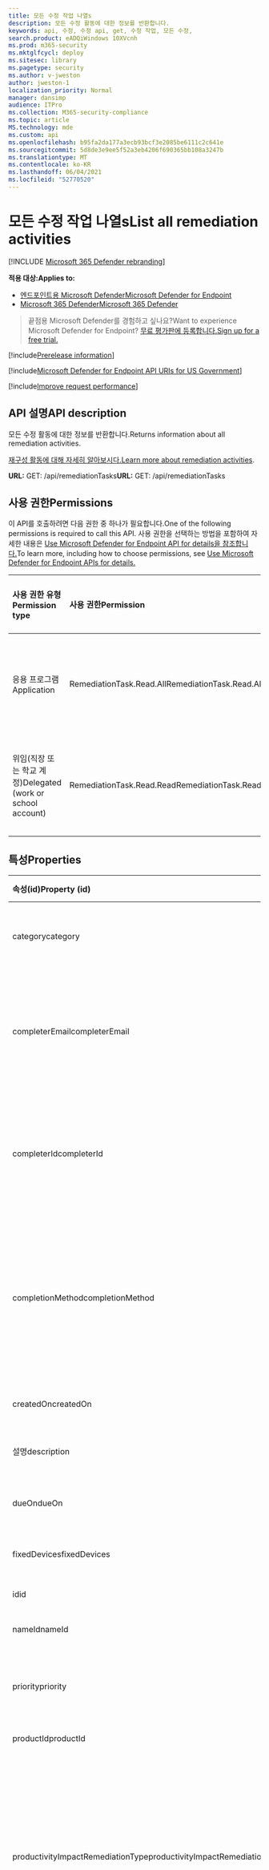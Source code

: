 ```yaml
---
title: 모든 수정 작업 나열s
description: 모든 수정 활동에 대한 정보를 반환합니다.
keywords: api, 수정, 수정 api, get, 수정 작업, 모든 수정,
search.product: eADQiWindows 10XVcnh
ms.prod: m365-security
ms.mktglfcycl: deploy
ms.sitesec: library
ms.pagetype: security
ms.author: v-jweston
author: jweston-1
localization_priority: Normal
manager: dansimp
audience: ITPro
ms.collection: M365-security-compliance
ms.topic: article
MS.technology: mde
ms.custom: api
ms.openlocfilehash: b95fa2da177a3ecb93bcf3e2085be6111c2c641e
ms.sourcegitcommit: 5d8de3e9ee5f52a3eb4206f690365bb108a3247b
ms.translationtype: MT
ms.contentlocale: ko-KR
ms.lasthandoff: 06/04/2021
ms.locfileid: "52770520"
---
```

# <a name="list-all-remediation-activities"></a><span data-ttu-id="024aa-104">모든 수정 작업 나열s</span><span class="sxs-lookup"><span data-stu-id="024aa-104">List all remediation activities</span></span>

[!INCLUDE [Microsoft 365 Defender rebranding](../../includes/microsoft-defender.md)]

<span data-ttu-id="024aa-105">**적용 대상:**</span><span class="sxs-lookup"><span data-stu-id="024aa-105">**Applies to:**</span></span>

- [<span data-ttu-id="024aa-106">엔드포인트용 Microsoft Defender</span><span class="sxs-lookup"><span data-stu-id="024aa-106">Microsoft Defender for Endpoint</span></span>](https://go.microsoft.com/fwlink/p/?linkid=2154037)
- [<span data-ttu-id="024aa-107">Microsoft 365 Defender</span><span class="sxs-lookup"><span data-stu-id="024aa-107">Microsoft 365 Defender</span></span>](https://go.microsoft.com/fwlink/?linkid=2118804)

> <span data-ttu-id="024aa-108">끝점용 Microsoft Defender를 경험하고 싶나요?</span><span class="sxs-lookup"><span data-stu-id="024aa-108">Want to experience Microsoft Defender for Endpoint?</span></span> [<span data-ttu-id="024aa-109">무료 평가판에 등록합니다.</span><span class="sxs-lookup"><span data-stu-id="024aa-109">Sign up for a free trial.</span></span>](https://www.microsoft.com/microsoft-365/windows/microsoft-defender-atp?ocid=docs-wdatp-exposedapis-abovefoldlink)

[!include[Prerelease information](../../includes/prerelease.md)]

[!include[Microsoft Defender for Endpoint API URIs for US Government](../../includes/microsoft-defender-api-usgov.md)]

[!include[Improve request performance](../../includes/improve-request-performance.md)]

## <a name="api-description"></a><span data-ttu-id="024aa-110">API 설명</span><span class="sxs-lookup"><span data-stu-id="024aa-110">API description</span></span>

<span data-ttu-id="024aa-111">모든 수정 활동에 대한 정보를 반환합니다.</span><span class="sxs-lookup"><span data-stu-id="024aa-111">Returns information about all remediation activities.</span></span>

<span data-ttu-id="024aa-112">[재구성 활동에 대해 자세히 알아보시다.](tvm-remediation.md)</span><span class="sxs-lookup"><span data-stu-id="024aa-112">[Learn more about remediation activities](tvm-remediation.md).</span></span>

<span data-ttu-id="024aa-113">**URL:** GET: /api/remediationTasks</span><span class="sxs-lookup"><span data-stu-id="024aa-113">**URL:** GET: /api/remediationTasks</span></span>

## <a name="permissions"></a><span data-ttu-id="024aa-114">사용 권한</span><span class="sxs-lookup"><span data-stu-id="024aa-114">Permissions</span></span>

<span data-ttu-id="024aa-115">이 API를 호출하려면 다음 권한 중 하나가 필요합니다.</span><span class="sxs-lookup"><span data-stu-id="024aa-115">One of the following permissions is required to call this API.</span></span> <span data-ttu-id="024aa-116">사용 권한을 선택하는 방법을 포함하여 자세한 내용은 [Use Microsoft Defender for Endpoint API for details을 참조합니다.](apis-intro.md)</span><span class="sxs-lookup"><span data-stu-id="024aa-116">To learn more, including how to choose permissions, see [Use Microsoft Defender for Endpoint APIs for details.](apis-intro.md)</span></span>

<span data-ttu-id="024aa-117">사용 권한 유형</span><span class="sxs-lookup"><span data-stu-id="024aa-117">Permission type</span></span> | <span data-ttu-id="024aa-118">사용 권한</span><span class="sxs-lookup"><span data-stu-id="024aa-118">Permission</span></span> | <span data-ttu-id="024aa-119">사용 권한 표시 이름</span><span class="sxs-lookup"><span data-stu-id="024aa-119">Permission display name</span></span>
:---|:---|:---
<span data-ttu-id="024aa-120">응용 프로그램</span><span class="sxs-lookup"><span data-stu-id="024aa-120">Application</span></span> | <span data-ttu-id="024aa-121">RemediationTask.Read.All</span><span class="sxs-lookup"><span data-stu-id="024aa-121">RemediationTask.Read.All</span></span> | <span data-ttu-id="024aa-122">\'위협 및 취약성 관리 취약성 정보 읽기\'</span><span class="sxs-lookup"><span data-stu-id="024aa-122">\'Read Threat and Vulnerability Management vulnerability information\'</span></span>
<span data-ttu-id="024aa-123">위임(직장 또는 학교 계정)</span><span class="sxs-lookup"><span data-stu-id="024aa-123">Delegated (work or school account)</span></span> | <span data-ttu-id="024aa-124">RemediationTask.Read.Read</span><span class="sxs-lookup"><span data-stu-id="024aa-124">RemediationTask.Read.Read</span></span> | <span data-ttu-id="024aa-125">\'위협 및 취약성 관리 취약성 정보 읽기\'</span><span class="sxs-lookup"><span data-stu-id="024aa-125">\'Read Threat and Vulnerability Management vulnerability information\'</span></span>

## <a name="properties"></a><span data-ttu-id="024aa-126">특성</span><span class="sxs-lookup"><span data-stu-id="024aa-126">Properties</span></span>

<span data-ttu-id="024aa-127">속성(id)</span><span class="sxs-lookup"><span data-stu-id="024aa-127">Property (id)</span></span> | <span data-ttu-id="024aa-128">데이터 형식</span><span class="sxs-lookup"><span data-stu-id="024aa-128">Data type</span></span> | <span data-ttu-id="024aa-129">설명</span><span class="sxs-lookup"><span data-stu-id="024aa-129">Description</span></span> | <span data-ttu-id="024aa-130">반환된 값의 예</span><span class="sxs-lookup"><span data-stu-id="024aa-130">Example of a returned value</span></span>
:---|:---|:---|:---
<span data-ttu-id="024aa-131">category</span><span class="sxs-lookup"><span data-stu-id="024aa-131">category</span></span> | <span data-ttu-id="024aa-132">String</span><span class="sxs-lookup"><span data-stu-id="024aa-132">String</span></span> | <span data-ttu-id="024aa-133">재구성 활동 범주(소프트웨어/보안 구성)</span><span class="sxs-lookup"><span data-stu-id="024aa-133">Category of the remediation activity (Software/Security configuration)</span></span> | <span data-ttu-id="024aa-134">소프트웨어</span><span class="sxs-lookup"><span data-stu-id="024aa-134">Software</span></span>
<span data-ttu-id="024aa-135">completerEmail</span><span class="sxs-lookup"><span data-stu-id="024aa-135">completerEmail</span></span> | <span data-ttu-id="024aa-136">String</span><span class="sxs-lookup"><span data-stu-id="024aa-136">String</span></span> | <span data-ttu-id="024aa-137">누군가가 수정 작업을 수동으로 완료한 경우 이 열에 전자 메일이 포함되어 있습니다.</span><span class="sxs-lookup"><span data-stu-id="024aa-137">If the remediation activity was manually completed by someone, this column contains their email</span></span> | <span data-ttu-id="024aa-138">null</span><span class="sxs-lookup"><span data-stu-id="024aa-138">null</span></span>
<span data-ttu-id="024aa-139">completerId</span><span class="sxs-lookup"><span data-stu-id="024aa-139">completerId</span></span> | <span data-ttu-id="024aa-140">String</span><span class="sxs-lookup"><span data-stu-id="024aa-140">String</span></span> | <span data-ttu-id="024aa-141">누군가가 수정 작업을 수동으로 완료한 경우 이 열에는 해당 개체 ID가 포함되어 있습니다.</span><span class="sxs-lookup"><span data-stu-id="024aa-141">If the remediation activity was manually completed by someone, this column contains their object id</span></span> | <span data-ttu-id="024aa-142">null</span><span class="sxs-lookup"><span data-stu-id="024aa-142">null</span></span>
<span data-ttu-id="024aa-143">completionMethod</span><span class="sxs-lookup"><span data-stu-id="024aa-143">completionMethod</span></span> | <span data-ttu-id="024aa-144">String</span><span class="sxs-lookup"><span data-stu-id="024aa-144">String</span></span> | <span data-ttu-id="024aa-145">재구성 활동은 "자동으로"(모든 장치가 패치된 경우) 또는 "완료된 것으로 표시"를 선택한 사람이 "수동으로" 완료할 수 있습니다.</span><span class="sxs-lookup"><span data-stu-id="024aa-145">A remediation activity can be completed “automatically” (if all the devices are patched) or “manually” by a person who selects “mark as completed”</span></span> | <span data-ttu-id="024aa-146">자동</span><span class="sxs-lookup"><span data-stu-id="024aa-146">Automatic</span></span>
<span data-ttu-id="024aa-147">createdOn</span><span class="sxs-lookup"><span data-stu-id="024aa-147">createdOn</span></span> | <span data-ttu-id="024aa-148">DateTime</span><span class="sxs-lookup"><span data-stu-id="024aa-148">DateTime</span></span> | <span data-ttu-id="024aa-149">이 수정 활동이 만들어진 시간</span><span class="sxs-lookup"><span data-stu-id="024aa-149">Time this remediation activity was created</span></span> | <span data-ttu-id="024aa-150">2021-01-12T18:54:11.5499478Z</span><span class="sxs-lookup"><span data-stu-id="024aa-150">2021-01-12T18:54:11.5499478Z</span></span>
<span data-ttu-id="024aa-151">설명</span><span class="sxs-lookup"><span data-stu-id="024aa-151">description</span></span> | <span data-ttu-id="024aa-152">String</span><span class="sxs-lookup"><span data-stu-id="024aa-152">String</span></span> | <span data-ttu-id="024aa-153">이 수정 활동에 대한 설명</span><span class="sxs-lookup"><span data-stu-id="024aa-153">Description of this remediation activity</span></span> | <span data-ttu-id="024aa-154">장치에 영향을 주는 알려진 취약점을 완화하기 위해 Microsoft Silverlight를 이후 버전으로 업데이트합니다.</span><span class="sxs-lookup"><span data-stu-id="024aa-154">Update Microsoft Silverlight  to a later version to mitigate known vulnerabilities affecting your devices.</span></span>
<span data-ttu-id="024aa-155">dueOn</span><span class="sxs-lookup"><span data-stu-id="024aa-155">dueOn</span></span> | <span data-ttu-id="024aa-156">DateTime</span><span class="sxs-lookup"><span data-stu-id="024aa-156">DateTime</span></span> | <span data-ttu-id="024aa-157">이 수정 활동에 대한 작성자가 설정한 기한</span><span class="sxs-lookup"><span data-stu-id="024aa-157">Due date the creator set for this remediation activity</span></span> | <span data-ttu-id="024aa-158">2021-01-13T00:00:00Z</span><span class="sxs-lookup"><span data-stu-id="024aa-158">2021-01-13T00:00:00Z</span></span>
<span data-ttu-id="024aa-159">fixedDevices</span><span class="sxs-lookup"><span data-stu-id="024aa-159">fixedDevices</span></span> | <span data-ttu-id="024aa-160">.</span><span class="sxs-lookup"><span data-stu-id="024aa-160">.</span></span> | <span data-ttu-id="024aa-161">고정된 장치 수</span><span class="sxs-lookup"><span data-stu-id="024aa-161">The number of devices that have been fixed</span></span> | <span data-ttu-id="024aa-162">2</span><span class="sxs-lookup"><span data-stu-id="024aa-162">2</span></span>
<span data-ttu-id="024aa-163">id</span><span class="sxs-lookup"><span data-stu-id="024aa-163">id</span></span> | <span data-ttu-id="024aa-164">String</span><span class="sxs-lookup"><span data-stu-id="024aa-164">String</span></span> | <span data-ttu-id="024aa-165">이 수정 활동의 ID</span><span class="sxs-lookup"><span data-stu-id="024aa-165">ID of this remediation activity</span></span> | <span data-ttu-id="024aa-166">097d9735-5479-4899-b1b7-77398899df92</span><span class="sxs-lookup"><span data-stu-id="024aa-166">097d9735-5479-4899-b1b7-77398899df92</span></span>
<span data-ttu-id="024aa-167">nameId</span><span class="sxs-lookup"><span data-stu-id="024aa-167">nameId</span></span> | <span data-ttu-id="024aa-168">String</span><span class="sxs-lookup"><span data-stu-id="024aa-168">String</span></span> | <span data-ttu-id="024aa-169">관련 제품 이름</span><span class="sxs-lookup"><span data-stu-id="024aa-169">Related product name</span></span> | <span data-ttu-id="024aa-170">Microsoft Silverlight</span><span class="sxs-lookup"><span data-stu-id="024aa-170">Microsoft Silverlight</span></span>
<span data-ttu-id="024aa-171">priority</span><span class="sxs-lookup"><span data-stu-id="024aa-171">priority</span></span> | <span data-ttu-id="024aa-172">String</span><span class="sxs-lookup"><span data-stu-id="024aa-172">String</span></span> | <span data-ttu-id="024aa-173">이 수정 활동의 작성자 집합 우선 순위(높음\중간\낮음)</span><span class="sxs-lookup"><span data-stu-id="024aa-173">Priority the creator set for this remediation activity (High\Medium\Low)</span></span> | <span data-ttu-id="024aa-174">높음</span><span class="sxs-lookup"><span data-stu-id="024aa-174">High</span></span>
<span data-ttu-id="024aa-175">productId</span><span class="sxs-lookup"><span data-stu-id="024aa-175">productId</span></span> | <span data-ttu-id="024aa-176">String</span><span class="sxs-lookup"><span data-stu-id="024aa-176">String</span></span> | <span data-ttu-id="024aa-177">관련 제품 ID</span><span class="sxs-lookup"><span data-stu-id="024aa-177">Related product ID</span></span> | <span data-ttu-id="024aa-178">microsoft-_-silverlight</span><span class="sxs-lookup"><span data-stu-id="024aa-178">microsoft-_-silverlight</span></span>
<span data-ttu-id="024aa-179">productivityImpactRemediationType</span><span class="sxs-lookup"><span data-stu-id="024aa-179">productivityImpactRemediationType</span></span> | <span data-ttu-id="024aa-180">String</span><span class="sxs-lookup"><span data-stu-id="024aa-180">String</span></span> | <span data-ttu-id="024aa-181">사용자 영향이 없는 장치에만 몇 가지 구성 변경을 요청할 수 있습니다.</span><span class="sxs-lookup"><span data-stu-id="024aa-181">A few configuration changes could be requested only for devices with no user impact.</span></span> <span data-ttu-id="024aa-182">이 값은 "노출된 모든 장치" 또는 "사용자 영향이 없는 장치만" 선택을 나타냅니다.</span><span class="sxs-lookup"><span data-stu-id="024aa-182">This value indicate the selection between “all exposed devices” or “only devices with no user impact.”</span></span> | <span data-ttu-id="024aa-183">AllExposedAssets</span><span class="sxs-lookup"><span data-stu-id="024aa-183">AllExposedAssets</span></span>
<span data-ttu-id="024aa-184">rbacGroupNames</span><span class="sxs-lookup"><span data-stu-id="024aa-184">rbacGroupNames</span></span> | <span data-ttu-id="024aa-185">String</span><span class="sxs-lookup"><span data-stu-id="024aa-185">String</span></span> | <span data-ttu-id="024aa-186">관련 장치 그룹 이름</span><span class="sxs-lookup"><span data-stu-id="024aa-186">Related device group names</span></span> | <span data-ttu-id="024aa-187">[ "Windows Servers", "Windows 10" ]</span><span class="sxs-lookup"><span data-stu-id="024aa-187">[ "Windows Servers", "Windows 10" ]</span></span>
<span data-ttu-id="024aa-188">recommendedProgram</span><span class="sxs-lookup"><span data-stu-id="024aa-188">recommendedProgram</span></span> | <span data-ttu-id="024aa-189">String</span><span class="sxs-lookup"><span data-stu-id="024aa-189">String</span></span> | <span data-ttu-id="024aa-190">업그레이드할 권장 프로그램</span><span class="sxs-lookup"><span data-stu-id="024aa-190">Recommended program to upgrade to</span></span> | <span data-ttu-id="024aa-191">null</span><span class="sxs-lookup"><span data-stu-id="024aa-191">null</span></span>
<span data-ttu-id="024aa-192">recommendedVendor</span><span class="sxs-lookup"><span data-stu-id="024aa-192">recommendedVendor</span></span> | <span data-ttu-id="024aa-193">String</span><span class="sxs-lookup"><span data-stu-id="024aa-193">String</span></span> | <span data-ttu-id="024aa-194">업그레이드할 권장 공급업체</span><span class="sxs-lookup"><span data-stu-id="024aa-194">Recommended vendor to upgrade to</span></span> | <span data-ttu-id="024aa-195">null</span><span class="sxs-lookup"><span data-stu-id="024aa-195">null</span></span>
<span data-ttu-id="024aa-196">recommendedVersion</span><span class="sxs-lookup"><span data-stu-id="024aa-196">recommendedVersion</span></span> | <span data-ttu-id="024aa-197">String</span><span class="sxs-lookup"><span data-stu-id="024aa-197">String</span></span> | <span data-ttu-id="024aa-198">업데이트/업그레이드에 권장되는 버전</span><span class="sxs-lookup"><span data-stu-id="024aa-198">Recommended version to update/upgrade to</span></span> | <span data-ttu-id="024aa-199">null</span><span class="sxs-lookup"><span data-stu-id="024aa-199">null</span></span>
<span data-ttu-id="024aa-200">relatedComponent</span><span class="sxs-lookup"><span data-stu-id="024aa-200">relatedComponent</span></span> | <span data-ttu-id="024aa-201">String</span><span class="sxs-lookup"><span data-stu-id="024aa-201">String</span></span> | <span data-ttu-id="024aa-202">이 수정 작업의 관련 구성 요소(보안 권장에 대한 관련 구성 요소와 유사)</span><span class="sxs-lookup"><span data-stu-id="024aa-202">Related component of this remediation activity (similar to the related component for a security recommendation)</span></span> | <span data-ttu-id="024aa-203">Microsoft Silverlight</span><span class="sxs-lookup"><span data-stu-id="024aa-203">Microsoft Silverlight</span></span>
<span data-ttu-id="024aa-204">requesterEmail</span><span class="sxs-lookup"><span data-stu-id="024aa-204">requesterEmail</span></span> | <span data-ttu-id="024aa-205">String</span><span class="sxs-lookup"><span data-stu-id="024aa-205">String</span></span> | <span data-ttu-id="024aa-206">작성자 전자 메일 주소</span><span class="sxs-lookup"><span data-stu-id="024aa-206">Creator email address</span></span> | <span data-ttu-id="024aa-207">globaladmin@UserName.contoso.com</span><span class="sxs-lookup"><span data-stu-id="024aa-207">globaladmin@UserName.contoso.com</span></span>
<span data-ttu-id="024aa-208">requesterId</span><span class="sxs-lookup"><span data-stu-id="024aa-208">requesterId</span></span> | <span data-ttu-id="024aa-209">String</span><span class="sxs-lookup"><span data-stu-id="024aa-209">String</span></span> | <span data-ttu-id="024aa-210">Creator 개체 ID</span><span class="sxs-lookup"><span data-stu-id="024aa-210">Creator object id</span></span> | <span data-ttu-id="024aa-211">r647211f-2e16-43f2-a480-16ar3a2a796r</span><span class="sxs-lookup"><span data-stu-id="024aa-211">r647211f-2e16-43f2-a480-16ar3a2a796r</span></span>
<span data-ttu-id="024aa-212">requesterNotes</span><span class="sxs-lookup"><span data-stu-id="024aa-212">requesterNotes</span></span> | <span data-ttu-id="024aa-213">String</span><span class="sxs-lookup"><span data-stu-id="024aa-213">String</span></span> | <span data-ttu-id="024aa-214">이 수정 활동에 대해 작성자가 추가한 메모(무료 텍스트)</span><span class="sxs-lookup"><span data-stu-id="024aa-214">The notes (free text) the creator added for this remediation activity</span></span> | <span data-ttu-id="024aa-215">null</span><span class="sxs-lookup"><span data-stu-id="024aa-215">null</span></span>
<span data-ttu-id="024aa-216">scid</span><span class="sxs-lookup"><span data-stu-id="024aa-216">scid</span></span> | <span data-ttu-id="024aa-217">String</span><span class="sxs-lookup"><span data-stu-id="024aa-217">String</span></span> | <span data-ttu-id="024aa-218">관련 보안 권장 정보의 SCID</span><span class="sxs-lookup"><span data-stu-id="024aa-218">SCID of the related security recommendation</span></span> | <span data-ttu-id="024aa-219">null</span><span class="sxs-lookup"><span data-stu-id="024aa-219">null</span></span>
<span data-ttu-id="024aa-220">status</span><span class="sxs-lookup"><span data-stu-id="024aa-220">status</span></span> | <span data-ttu-id="024aa-221">String</span><span class="sxs-lookup"><span data-stu-id="024aa-221">String</span></span> | <span data-ttu-id="024aa-222">재구성 활동 상태(활성/완료)</span><span class="sxs-lookup"><span data-stu-id="024aa-222">Remediation activity status (Active/Completed)</span></span> | <span data-ttu-id="024aa-223">활성</span><span class="sxs-lookup"><span data-stu-id="024aa-223">Active</span></span>
<span data-ttu-id="024aa-224">statusLastModifiedOn</span><span class="sxs-lookup"><span data-stu-id="024aa-224">statusLastModifiedOn</span></span> | <span data-ttu-id="024aa-225">DateTime</span><span class="sxs-lookup"><span data-stu-id="024aa-225">DateTime</span></span> | <span data-ttu-id="024aa-226">상태 필드가 업데이트된 날짜</span><span class="sxs-lookup"><span data-stu-id="024aa-226">Date when the status field was updated</span></span> | <span data-ttu-id="024aa-227">2021-01-12T18:54:11.5499487Z</span><span class="sxs-lookup"><span data-stu-id="024aa-227">2021-01-12T18:54:11.5499487Z</span></span>
<span data-ttu-id="024aa-228">targetDevices</span><span class="sxs-lookup"><span data-stu-id="024aa-228">targetDevices</span></span> | <span data-ttu-id="024aa-229">Long</span><span class="sxs-lookup"><span data-stu-id="024aa-229">Long</span></span> | <span data-ttu-id="024aa-230">이 수정을 적용할 수 있는 노출된 장치 수</span><span class="sxs-lookup"><span data-stu-id="024aa-230">Number of exposed devices that this remediation is applicable to</span></span> | <span data-ttu-id="024aa-231">43</span><span class="sxs-lookup"><span data-stu-id="024aa-231">43</span></span>
<span data-ttu-id="024aa-232">title</span><span class="sxs-lookup"><span data-stu-id="024aa-232">title</span></span> | <span data-ttu-id="024aa-233">String</span><span class="sxs-lookup"><span data-stu-id="024aa-233">String</span></span> | <span data-ttu-id="024aa-234">이 수정 활동의 제목입니다.</span><span class="sxs-lookup"><span data-stu-id="024aa-234">Title of this remediation activity</span></span> | <span data-ttu-id="024aa-235">Microsoft Silverlight 업데이트</span><span class="sxs-lookup"><span data-stu-id="024aa-235">Update Microsoft Silverlight</span></span>
<span data-ttu-id="024aa-236">type</span><span class="sxs-lookup"><span data-stu-id="024aa-236">type</span></span> | <span data-ttu-id="024aa-237">String</span><span class="sxs-lookup"><span data-stu-id="024aa-237">String</span></span> | <span data-ttu-id="024aa-238">수정 유형</span><span class="sxs-lookup"><span data-stu-id="024aa-238">Remediation type</span></span> | <span data-ttu-id="024aa-239">업데이트</span><span class="sxs-lookup"><span data-stu-id="024aa-239">Update</span></span>
<span data-ttu-id="024aa-240">vendorId</span><span class="sxs-lookup"><span data-stu-id="024aa-240">vendorId</span></span> | <span data-ttu-id="024aa-241">String</span><span class="sxs-lookup"><span data-stu-id="024aa-241">String</span></span> | <span data-ttu-id="024aa-242">관련 공급업체 이름</span><span class="sxs-lookup"><span data-stu-id="024aa-242">Related vendor name</span></span> | <span data-ttu-id="024aa-243">Microsoft</span><span class="sxs-lookup"><span data-stu-id="024aa-243">Microsoft</span></span>

## <a name="example"></a><span data-ttu-id="024aa-244">예시</span><span class="sxs-lookup"><span data-stu-id="024aa-244">Example</span></span>

### <a name="request-example"></a><span data-ttu-id="024aa-245">요청 예제</span><span class="sxs-lookup"><span data-stu-id="024aa-245">Request example</span></span>

```http
GET https://api-luna.securitycenter.windows.com/api/remediationtasks/
```

### <a name="response-example"></a><span data-ttu-id="024aa-246">응답 예제</span><span class="sxs-lookup"><span data-stu-id="024aa-246">Response example</span></span>

```json
{
    "@odata.context": "https://wpatdadi-luna-stg.cloudapp.net/api/$metadata#RemediationTasks",
    "value": [
        {
            "id": "03942ef5-aewb-4w6e-b555-d6a97013844w",
            "title": "Update Microsoft Silverlight",
            "createdOn": "2021-02-10T13:20:36.4718166Z",
            "requesterId": "65548a1d-ef00-4a7a-8d19-1b967b5c36f4",
            "requesterEmail": "user1@contoso.com",
            "status": "Active",
            "statusLastModifiedOn": "2021-02-10T13:20:36.4719698Z",
            "description": "Update Silverlight to a later version  to mitigate 55 known vulnerabilities affecting your devices. Doing so can help lessen the security risk to your organization due to versions which have reached their end-of-support.  ",
            "relatedComponent": "Microsoft Silverlight",
            "targetDevices": 18511,
            "rbacGroupNames": [
                "UnassignedGroup",
                "hhh"
            ],
            "fixedDevices": 2866,
            "requesterNotes": "test",
            "dueOn": "2021-02-11T00:00:00Z",
            "category": "Software",
            "productivityImpactRemediationType": null,
            "priority": "Medium",
            "completionMethod": null,
            "completerId": null,
            "completerEmail": null,
            "scid": null,
            "type": "Update",
            "productId": "microsoft-_-silverlight",
            "vendorId": "microsoft",
            "nameId": "silverlight",
            "recommendedVersion": null,
            "recommendedVendor": null,
            "recommendedProgram": null
        }
    ]
}
```

## <a name="see-also"></a><span data-ttu-id="024aa-247">참고 항목</span><span class="sxs-lookup"><span data-stu-id="024aa-247">See also</span></span>

- [<span data-ttu-id="024aa-248">수정 방법 및 속성</span><span class="sxs-lookup"><span data-stu-id="024aa-248">Remediation methods and properties</span></span>](get-remediation-methods-properties.md)

- [<span data-ttu-id="024aa-249">ID로 수정 작업 1개 가져오기</span><span class="sxs-lookup"><span data-stu-id="024aa-249">Get one remediation activity by Id</span></span>](get-remediation-one-activity.md)

- [<span data-ttu-id="024aa-250">한 번의 수정 작업이 있는 노출된 장치 목록</span><span class="sxs-lookup"><span data-stu-id="024aa-250">List exposed devices of one remediation activity</span></span>](get-remediation-exposed-devices-activities.md)

- [<span data-ttu-id="024aa-251">위험 기반 위협 & 취약성 관리</span><span class="sxs-lookup"><span data-stu-id="024aa-251">Risk-based threat & vulnerability management</span></span>](next-gen-threat-and-vuln-mgt.md)

- [<span data-ttu-id="024aa-252">조직의 취약성</span><span class="sxs-lookup"><span data-stu-id="024aa-252">Vulnerabilities in your organization</span></span>](tvm-weaknesses.md)
